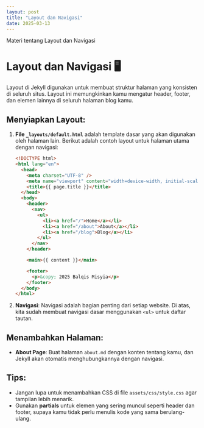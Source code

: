 ```yaml
---
layout: post
title: "Layout dan Navigasi"
date: 2025-03-13
---
```


Materi tentang Layout dan Navigasi

# Layout dan Navigasi 🖥️
 
Layout di Jekyll digunakan untuk membuat struktur halaman yang konsisten di seluruh situs. Layout ini memungkinkan kamu mengatur header, footer, dan elemen lainnya di seluruh halaman blog kamu.

## Menyiapkan Layout:

1. **File `_layouts/default.html`** adalah template dasar yang akan digunakan oleh halaman lain. Berikut adalah contoh layout untuk halaman utama dengan navigasi:

   ```html
   <!DOCTYPE html>
   <html lang="en">
     <head>
       <meta charset="UTF-8" />
       <meta name="viewport" content="width=device-width, initial-scale=1.0" />
       <title>{{ page.title }}</title>
     </head>
     <body>
       <header>
         <nav>
           <ul>
             <li><a href="/">Home</a></li>
             <li><a href="/about">About</a></li>
             <li><a href="/blog">Blog</a></li>
           </ul>
         </nav>
       </header>

       <main>{{ content }}</main>

       <footer>
         <p>&copy; 2025 Balqis Misyia</p>
       </footer>
     </body>
   </html>
   ```

2. **Navigasi**:
   Navigasi adalah bagian penting dari setiap website. Di atas, kita sudah membuat navigasi dasar menggunakan `<ul>` untuk daftar tautan.

## Menambahkan Halaman:

- **About Page**: Buat halaman `about.md` dengan konten tentang kamu, dan Jekyll akan otomatis menghubungkannya dengan navigasi.

## Tips:

- Jangan lupa untuk menambahkan CSS di file `assets/css/style.css` agar tampilan lebih menarik.
- Gunakan **partials** untuk elemen yang sering muncul seperti header dan footer, supaya kamu tidak perlu menulis kode yang sama berulang-ulang.
